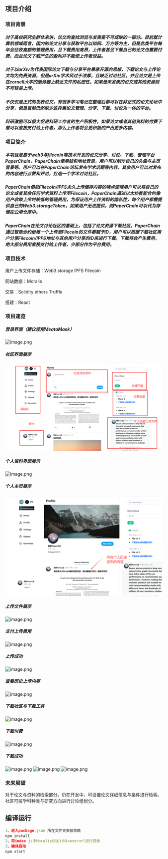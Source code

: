 ## 项目介绍
### 项目背景
  ##### 对于高校研究生群体来讲，论文的查找浏览与发表是不可或缺的一部分。目前就计算机领域而言，国内的论文分享与获取平台以知网、万方等为主，但是此类平台每年会征收高额的管理费用，且下载费用高昂，上传者甚至下载自己的论文也需要付费，而且论文下载产生的盈利并不能使上传者受益。
  
  ##### 对于以arXiv为代表国际论文下载与分享平台秉承开源的思想，下载论文与上传论文均为免费资源，但是arXiv学术风过于浓厚，且缺乏讨论社区，并且论文是上传在cornell大学的服务器上缺乏文件的私密性，如果是未发表的论文或其他资源则不可轻易上传。
  
  ##### 不仅仅是正式的发表论文，有很多学习笔记在整理后都可以在非正式的论文论坛中分享，但是目前仍然缺少这样集论文管理、分享、下载、讨论为一体的平台。
  
  ##### 科研激励可以极大促进科研工作者的生产积极性，如果论文或者其他资料的付费下载可以直接支付给上传者，那么上传者将会更积极的产出更多内容。
### 项目简介
  ##### 本项目是基于web3与filecoin等技术开发的论文分享、讨论、下载、管理平台PaperChain，PaperChain使用钱包地址登录，用户可以制作自己的头像与主页背景等。用户可以在PaperChain论坛发布学术话题等内容，其余用户可以对发布的内容进行点赞和评论，打造一个学术讨论社区。
  
  ##### PaperChain借助Filecoin/IPFS永久上传储存内容的特点使得用户可以将自己的论文或者其余任何学术资料上传至Filecoin，PaperChain通过以太坊智能合约像用户收取上传时较低的管理费用，为保证用户上传资料的隐私性，每个用户都需提供自己的Web3.storageToken，如果用户无法提供，则PaperChain可以代为存储在公用仓库中。
  
  ##### PaperChain在论文讨论社区的基础上，包括了论文资源下载社区，PaperChain通过智能合约给每一个上传至Filecoin的文件都赋予ID，用户可以根据下载社区用户分享Filecoin/IPFS地址与其余用户分享的ID来进行下载，下载将会产生费用，绝大部分费用直接支付给上传者，少部分作为平台费用。
### 项目技术
用户上传文件存储：Web3.storage IPFS Filecoin

网站数据：Moralis

交易：Solidity ethers Truffle

搭建：React 
### 项目速览
##### 登录界面（建议使用MeataMask）
![image.png](https://cdn.nlark.com/yuque/0/2022/png/26756779/1658287823881-0da5c374-1379-40ff-a43b-a00fa1a97ffd.png#clientId=ub2c0a0d2-a0e8-4&crop=0&crop=0&crop=1&crop=1&from=paste&height=422&id=uaaa1bc50&margin=%5Bobject%20Object%5D&name=image.png&originHeight=1428&originWidth=2285&originalType=binary&ratio=1&rotation=0&showTitle=false&size=121048&status=done&style=none&taskId=u88d82ca4-5971-40a9-9a56-a43768f8087&title=&width=676)
##### 社区界面展示
![image.png](https://github.com/Baoyinliu/PaperChain/blob/main/imgs/1.png)
##### 个人资料界面展示
![image.png](https://cdn.nlark.com/yuque/0/2022/png/26756779/1658288226017-435af5ce-c166-4aab-a6ec-3f6450b10b24.png#clientId=ub2c0a0d2-a0e8-4&crop=0&crop=0&crop=1&crop=1&from=paste&height=423&id=u3920082f&margin=%5Bobject%20Object%5D&name=image.png&originHeight=1284&originWidth=1895&originalType=binary&ratio=1&rotation=0&showTitle=false&size=853543&status=done&style=none&taskId=ubd7808d8-fd61-4df9-ae58-67facccc611&title=&width=624)
##### 个人主页展示
![image.png](https://github.com/Baoyinliu/PaperChain/blob/main/imgs/2.png)
##### 上传文件展示
![image.png](https://cdn.nlark.com/yuque/0/2022/png/26756779/1658288993204-2b104680-cb45-4fe3-9143-29b52744d954.png#clientId=ub2c0a0d2-a0e8-4&crop=0&crop=0&crop=1&crop=1&from=paste&height=399&id=uae1de07d&margin=%5Bobject%20Object%5D&name=image.png&originHeight=1310&originWidth=2030&originalType=binary&ratio=1&rotation=0&showTitle=false&size=481063&status=done&style=none&taskId=u2091800e-50e1-4cac-9184-712c784696d&title=&width=619)
##### 支付上传费用
![image.png](https://cdn.nlark.com/yuque/0/2022/png/26756779/1658289037146-ad5881a4-5fbc-4cee-a45c-8087cbce26f2.png#clientId=ub2c0a0d2-a0e8-4&crop=0&crop=0&crop=1&crop=1&from=paste&height=375&id=u62c3924a&margin=%5Bobject%20Object%5D&name=image.png&originHeight=1304&originWidth=2265&originalType=binary&ratio=1&rotation=0&showTitle=false&size=427966&status=done&style=none&taskId=ueadc2b06-d08b-4811-9326-9ddd713af78&title=&width=652)
##### 上传成功
![image.png](https://cdn.nlark.com/yuque/0/2022/png/26756779/1658289125120-f2ddb8ac-eb89-4df9-be9f-4b5b7d9ff0d7.png#clientId=ub2c0a0d2-a0e8-4&crop=0&crop=0&crop=1&crop=1&from=paste&height=309&id=u83fd9feb&margin=%5Bobject%20Object%5D&name=image.png&originHeight=1016&originWidth=2130&originalType=binary&ratio=1&rotation=0&showTitle=false&size=226152&status=done&style=none&taskId=u5b54dc38-4522-4fa7-a465-aa5ee9412cc&title=&width=647)
##### 查看历史上传内容
![image.png](https://cdn.nlark.com/yuque/0/2022/png/26756779/1658289166912-45646cf4-06df-42ce-95e1-63dbe24d3486.png#clientId=ub2c0a0d2-a0e8-4&crop=0&crop=0&crop=1&crop=1&from=paste&height=522&id=uad7719d4&margin=%5Bobject%20Object%5D&name=image.png&originHeight=1288&originWidth=1651&originalType=binary&ratio=1&rotation=0&showTitle=false&size=602176&status=done&style=none&taskId=u4ea488c6-d103-48d1-870d-d4734521b9d&title=&width=669)
##### 下载社区与下载工具
![image.png](https://cdn.nlark.com/yuque/0/2022/png/26756779/1658289826964-a2700928-b684-4817-8f82-48f3a3ab162c.png#clientId=ub2c0a0d2-a0e8-4&crop=0&crop=0&crop=1&crop=1&from=paste&height=391&id=ua5647fc3&margin=%5Bobject%20Object%5D&name=image.png&originHeight=1324&originWidth=2258&originalType=binary&ratio=1&rotation=0&showTitle=false&size=509657&status=done&style=none&taskId=uc52acb72-88e8-4866-a379-9b9671e1294&title=&width=667)
##### 下载付费
![image.png](https://cdn.nlark.com/yuque/0/2022/png/26756779/1658289904230-4eb9ea25-50b4-4f30-b727-d060dc0957d1.png#clientId=ub2c0a0d2-a0e8-4&crop=0&crop=0&crop=1&crop=1&from=paste&height=377&id=ub8eee6f5&margin=%5Bobject%20Object%5D&name=image.png&originHeight=1276&originWidth=2296&originalType=binary&ratio=1&rotation=0&showTitle=false&size=460650&status=done&style=none&taskId=u89912af3-73c8-4303-8754-b5d84c7c3f8&title=&width=678)
##### 下载成功
![image.png](https://cdn.nlark.com/yuque/0/2022/png/26756779/1658289965409-21b5d839-e6ce-4fcd-9062-5ec4d759ce14.png#clientId=ub2c0a0d2-a0e8-4&crop=0&crop=0&crop=1&crop=1&from=paste&height=462&id=u250d8ce5&margin=%5Bobject%20Object%5D&name=image.png&originHeight=1274&originWidth=1888&originalType=binary&ratio=1&rotation=0&showTitle=false&size=448957&status=done&style=none&taskId=u17785eea-6b23-4204-ac35-16bab239dae&title=&width=685)
![image.png](https://cdn.nlark.com/yuque/0/2022/png/26756779/1658289984501-71476849-a91c-4ade-85dd-e5e230f8fc60.png#clientId=ub2c0a0d2-a0e8-4&crop=0&crop=0&crop=1&crop=1&from=paste&height=384&id=u64777301&margin=%5Bobject%20Object%5D&name=image.png&originHeight=930&originWidth=1641&originalType=binary&ratio=1&rotation=0&showTitle=false&size=92918&status=done&style=none&taskId=uac944d14-4e7b-4e71-b9a7-c523b37bc82&title=&width=677)
![image.png](https://cdn.nlark.com/yuque/0/2022/png/26756779/1658290018806-878789f3-3651-4fc7-b9bf-4b557bbcc273.png#clientId=ub2c0a0d2-a0e8-4&crop=0&crop=0&crop=1&crop=1&from=paste&height=354&id=u368fdf54&margin=%5Bobject%20Object%5D&name=image.png&originHeight=731&originWidth=637&originalType=binary&ratio=1&rotation=0&showTitle=false&size=43331&status=done&style=none&taskId=u00cd1b9b-37ed-4d6e-9616-0ab18f6f9b6&title=&width=308.8484848484849)


### 未来展望
对于论文与资料的检索部分，仍在开发中，可设置论文详细信息与条件进行检索。
社区可按学科种类与研究方向进行讨论组划分。
## 编译运行
```javascript
1、进入package.json 所在文件夹安装依赖
npm install 
2、将index.js中Moralis相关id与severurl进行提换
3、编译启动
npm start
```
